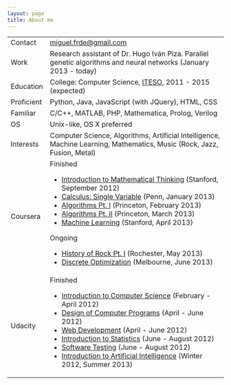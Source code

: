 ```yaml
---
layout: page
title: About me
---
```


<table class="table table-bordered table-striped" id="table-about">
	<tr>
		<td class='table-left'>Contact</td>
		<td><a href="mailto:miguel.frde@gmail.com">miguel.frde@gmail.com</a></td>
	</tr>
	<tr>
		<td class='table-left'>Work</td>
		<td>Research assistant of Dr. Hugo Iván Piza. Parallel genetic algorithms and neural networks (January 2013 - today)</td>
	</tr>
	<tr>
		<td class='table-left'>Education</td>
		<td>
			College: Computer Science, <a href="http://iteso.mx">ITESO</a>, 2011 - 2015 (expected)<br>
		</td>
	</tr>
	<tr>
		<td class='table-left'>Proficient</td>
		<td>Python, Java, JavaScript (with JQuery), HTML, CSS</td>
	</tr>
	<tr>
		<td class='table-left'>Familiar</td>
		<td>C/C++, MATLAB, PHP, Mathematica, Prolog, Verilog</td>
	</tr>
	<tr>
		<td class='table-left'>OS</td>
		<td>Unix-like, OS X preferred</td>
	</tr>
	<tr>
		<td class='table-left'>Interests</td>
		<td>Computer Science, Algorithms, Artificial Intelligence, Machine Learning, Mathematics, Music (Rock, Jazz, Fusion, Metal)</td>
	</tr>
	<tr>
		<td class='table-left'>Coursera</td>
		<td>
			Finished
			<ul class="courses-list">
				<li><a href="https://www.coursera.org/course/maththink">Introduction to Mathematical Thinking</a> (Stanford, September 2012)</li>
				<li><a href="https://www.coursera.org/course/calcsing">Calculus: Single Variable</a> (Penn, January 2013)</li>
				<li><a href="https://www.coursera.org/course/algs4partI">Algorithms Pt. I</a> (Princeton, February 2013)</li>
				<li><a href="https://www.coursera.org/course/algs4partII">Algorithms Pt. II</a> (Princeton, March 2013)</li>
				<li><a href="https://www.coursera.org/course/ml">Machine Learning</a> (Stanford, April 2013)</li>
			</ul>
			Ongoing
			<ul class="courses-list">
				<li><a href="https://www.coursera.org/course/historyofrock1">History of Rock Pt. I</a> (Rochester, May 2013)</li>
				<li><a href="https://www.coursera.org/course/optimization">Discrete Optimization</a> (Melbourne, June 2013)</li>
				<!--<li><a href="https://www.coursera.org/course/matrix">Coding the Matrix: Linear Algebra through Computer Science Applications</a> (Brown, July 2013)</li>
				<li><a href="https://www.coursera.org/course/historyofrock2">History of Rock Pt. II</a> (Rochester, July 2013)</li>-->
			</ul>
		</td>
	</tr>
	<tr>
		<td class='table-left'>Udacity</td>
		<td>
			Finished
			<ul class="courses-list">
				<li><a href="https://www.udacity.com/course/cs101">Introduction to Computer Science</a> (February - April 2012)
				<li><a href="https://www.udacity.com/course/cs212">Design of Computer Programs</a> (April - June 2012)
				<li><a href="https://www.udacity.com/course/cs253">Web Development</a> (April - June 2012)
				<li><a href="https://www.udacity.com/course/st101">Introduction to Statistics</a> (June - August 2012)
				<li><a href="https://www.udacity.com/course/cs258">Software Testing</a> (June - August 2012)
				<li><a href="https://www.udacity.com/course/cs271">Introduction to Artificial Intelligence</a> (Winter 2012, Summer 2013)</li>
			</ul>
		</td>
	</tr>
</table>